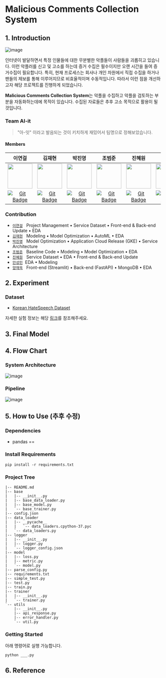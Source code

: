 # Malicious Comments Collection System

## 1. Introduction

![image](https://user-images.githubusercontent.com/48538655/146724216-66d3da83-5024-4253-b170-1acd4449a344.png)

  인터넷이 발달하면서 특정 인물들에 대한 무분별한 악플들이 사람들을 괴롭히고 있습니다. 이런 악플러를 신고 및 고소를 하는데 증거 수집은 필수이지만 오랜 시간을 들여 증거수집이 필요합니다. 특히, 현재 프로세스는 회사나 개인 차원에서 직접 수집을 하거나 팬들의 제보를 통해 이루어지므로 비효율적이며 수동적입니다. 따라서 이런 점을 개선하고자 해당 프로젝트를 진행하게 되었습니다.

  **Malicious Comments Collection System**는 악플을 수집하고 악플을 검토하는 부분을 자동화하는데에 목적이 있습니다. 수집된 자료들은 추후 고소 목적으로 활용이 될 것입니다. 

### Team AI-it

> "아-잇" 이라고 발음되는 것이 키치하게 재밌어서 팀명으로 정해보았습니다.

#### Members

|                            이연걸                            |                            김재현                            |                            박진영                            |                            조범준                            |                            진혜원                            |                            안성민                            |                            양재욱                            |
| :----------------------------------------------------------: | :----------------------------------------------------------: | :----------------------------------------------------------: | :----------------------------------------------------------: | :----------------------------------------------------------: | :----------------------------------------------------------: | :----------------------------------------------------------: |
| <img src='https://avatars.githubusercontent.com/u/48538655?v=4' height=80 width=80px></img> | <img src='https://avatars.githubusercontent.com/u/83448285?v=4' height=80 width=80px></img> | <img src='https://avatars.githubusercontent.com/u/34739974?v=4' height=80 width=80px></img> | <img src='https://avatars.githubusercontent.com/u/20266073?v=4' height=80 width=80px></img> | <img src='https://avatars.githubusercontent.com/u/39722108?v=4' height=80 width=80px></img> | <img src='https://avatars.githubusercontent.com/u/81609329?v=4' height=80 width=80px></img> | <img src='https://avatars.githubusercontent.com/u/56633607?v=4' height=80 width=80px></img> |
| [![Git Badge](http://img.shields.io/badge/-Github-black?style=flat-square&logo=github)](https://github.com/LeeYeonGeol) | [![Git Badge](http://img.shields.io/badge/-Github-black?style=flat-square&logo=github)](https://github.com/CozyKim) | [![Git Badge](http://img.shields.io/badge/-Github-black?style=flat-square&logo=github)](https://github.com/nazzang49) | [![Git Badge](http://img.shields.io/badge/-Github-black?style=flat-square&logo=github)](https://github.com/goattier) | [![Git Badge](http://img.shields.io/badge/-Github-black?style=flat-square&logo=github)](https://github.com/hyewon11) | [![Git Badge](http://img.shields.io/badge/-Github-black?style=flat-square&logo=github)](https://github.com/tttangmin) | [![Git Badge](http://img.shields.io/badge/-Github-black?style=flat-square&logo=github)](https://github.com/didwodnr123) |

### Contribution

- [`이연걸`](https://github.com/LeeYeonGeol) &nbsp; Project Management • Service Dataset • Front-end & Back-end Update • EDA
- [`김재현`](https://github.com/CozyKim) &nbsp; Modeling • Model Optimization • AutoML • EDA
- [`박진영`](https://github.com/nazzang49) &nbsp; Model Optimization • Application Cloud Release (GKE) • Service Architecture
- [`조범준`](https://github.com/goattier) &nbsp; Baseline Code • Modeling • Model Optimization • EDA
- [`진혜원`](https://github.com/hyewon11) &nbsp; Service Dataset • EDA • Front-end & Back-end Update
- [`안성민`](https://github.com/tttangmin)  &nbsp;EDA • Modeling
- [`양재욱`](https://github.com/didwodnr123) &nbsp; Front-end (Streamlit) • Back-end (FastAPI) • MongoDB •  EDA

## 2. Experiment

### Dataset

- [Korean HateSpeech Dataset](https://github.com/kocohub/korean-hate-speech)



자세한 실험 정보는 해당 [링크](https://jet-rook-fae.notion.site/35b7edef4a3c4c9780f8e8e27bbc1bb8)를 참조해주세요.

## 3. Final Model



## 4. Flow Chart

### System Architecture

![image](https://user-images.githubusercontent.com/48538655/146737900-f9885822-08d7-4427-b1b1-3c2c9330ad78.png)

### Pipeline

![image](https://user-images.githubusercontent.com/48538655/146738181-85996171-e84f-451a-85ca-165098608523.png)

## 5. How to Use  (추후 수정)

### Dependencies

- pandas == 

### Install Requirements

```
pip install -r requirements.txt
```

### Project Tree

```
|-- README.md
|-- base
|   |-- __init__.py
|   |-- base_data_loader.py
|   |-- base_model.py
|   `-- base_trainer.py
|-- config.json
|-- data_loader
|   |-- __pycache__
|   |   `-- data_loaders.cpython-37.pyc
|   `-- data_loaders.py
|-- logger
|   |-- __init__.py
|   |-- logger.py
|   `-- logger_config.json
|-- model
|   |-- loss.py
|   |-- metric.py
|   `-- model.py
|-- parse_config.py
|-- requirements.txt
|-- simple_test.py
|-- test.py
|-- train.py
|-- trainer
|   |-- __init__.py
|   `-- trainer.py
`-- utils
    |-- __init__.py
    |-- api_response.py
    |-- error_handler.py
    `-- util.py
```

### Getting Started

아래 명령어로 실행 가능합니다.

```
python ___.py
```

## 6. Reference

